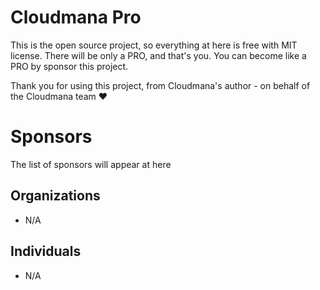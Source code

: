# Cloudmana Pro

This is the open source project, so everything at here is free with MIT license. There will be only a PRO, and that's you. You can become like a PRO by sponsor this project.

Thank you for using this project, from Cloudmana's author - on behalf of the Cloudmana team ❤️

# Sponsors

The list of sponsors will appear at here

## Organizations

- N/A

## Individuals

- N/A
